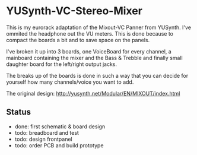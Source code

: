# YUSynth-VC-Stereo-Mixer

This is my eurorack adaptation of the Mixout-VC Panner from YUSynth. I've ommited
the headphone out the VU meters. This is done because to compact the boards a bit
and to save space on the panels.

I've broken it up into 3 boards, one VoiceBoard for every channel, a mainboard 
containing the mixer and the Bass & Trebble and finally small daughter board for the
left/right output jacks.

The breaks up of the boards is done in such a way that you can decide for yourself
how many channels/voice you want to add.

The original design:
http://yusynth.net/Modular/EN/MIXOUT/index.html

## Status

- done: first schematic & board design
- todo: breadboard and test
- todo: design frontpanel
- todo: order PCB and build prototype